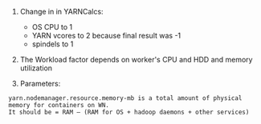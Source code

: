 1. Change in in YARNCalcs:

    - OS CPU to 1
    - YARN vcores to 2 because final result was -1
    - spindels to 1

2. The Workload factor depends on worker's CPU and HDD and memory utilization

3. Parameters:
  ```
  yarn.nodemanager.resource.memory-mb is a total amount of physical memory for containers on WN.
  It should be = RAM – (RAM for OS + hadoop daemons + other services)
  ```
